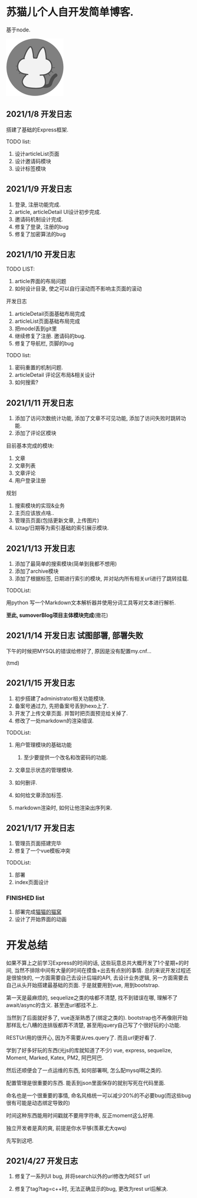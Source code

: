 # 苏猫儿个人自开发简单博客.

基于node.

![好耶!](public/猫猫博客ico.png)

## 2021/1/8 开发日志

搭建了基础的Express框架.

TODO list:

1. 设计articleList页面
2. 设计邀请码模块
3. 设计标签模块

## 2021/1/9 开发日志

1. 登录, 注册功能完成.
2. article, articleDetail UI设计初步完成.
3. 邀请码机制设计完成.
4. 修复了登录, 注册的bug
5. 修复了加密算法的bug

## 2021/1/10 开发日志

TODO LIST:

1. article界面的布局问题
2. 如何设计目录, 使之可以自行滚动而不影响主页面的滚动

开发日志

1. articleDetail页面基础布局完成
2. articleList页面基础布局完成
3. 把model丢到git里
4. 继续修复了注册. 邀请码的bug.
5. 修复了导航栏, 页脚的bug

TODO list:

1. 密码重置的机制问题.
2. articleDetail 评论区布局&相关设计
3. 如何搜索?

## 2021/1/11 开发日志

1. 添加了访问次数统计功能, 添加了文章不可见功能, 添加了访问失败时跳转功能.
2. 添加了评论区模块

目前基本完成的模块:

1. 文章
2. 文章列表
3. 文章评论
4. 用户登录注册

规划

1. 搜索模块的实现&业务
2. 主页应该放点啥..
3. 管理员页面(包括更新文章, 上传图片)
4. 以tag/日期等为索引基础的索引展示模块.

## 2021/1/13 开发日志

1. 添加了最简单的搜索模块(简单到我都不想用)
2. 添加了archive模块
3. 添加了根据标签, 日期进行索引的模块, 并对站内所有相关url进行了跳转挂载.

TODOList:

用python 写一个Markdown文本解析器并使用分词工具等对文本进行解析.

**至此, sumoverBlog项目主体模块完成**(撒花)

## 2021/1/14 开发日志 试图部署, 部署失败

下午的时候把MYSQL的错误给修好了, 原因是没有配置my.cnf...

(tmd)

## 2021/1/15 开发日志

1. 初步搭建了administrator相关功能模块.
2. 备案号通过力, 先把备案号丢到hexo上了.
3. 开发了上传文章页面. 并暂时把页面预览给关掉了.
4. 修改了一处markdown的渲染错误.

TODOList:

1. 用户管理模块的基础功能

    1. 至少要提供一个改名和改密码的功能.

2. 文章显示状态的管理模块.

3. 如何删评.

4. 如何给文章添加标签.

5. markdown渲染时, 如何让他渲染出序列来.

## 2021/1/17 开发日志

1. 管理员页面搭建完毕
2. 修复了一个vue模板冲突

TODOList:

1. 部署
2. index页面设计

### FINISHED list

1. 部署完成[猫猫的猫窝](http://www.sumover.cn)
2. 设计了开始界面的动画

# 开发总结

如果不算上之前学习Express的时间的话, 这些玩意总共大概开发了1个星期+的时间, 当然不排除中间有大量的时间在摸鱼+出去有点别的事情.
总的来说开发过程还是很愉快的, 一方面需要自己去设计后端的API, 去设计业务逻辑, 另一方面需要去自己从头开始搭建最基础的页面. 于是就要用到vue, 用到bootstrap.

第一天是最麻烦的, sequelize之类的啥都不清楚, 找不到错误在哪, 理解不了await/async的含义. 甚至连url都挂不上.

当然到了后面就好多了, vue逐渐熟悉了(绑定之类的). bootstrap也不再像刚开始那样乱七八糟的连排版都弄不清楚, 甚至用jquery自己写了个很好玩的小功能.

RESTUrl用的很开心, 因为不需要从res.query了. 而且url更好看了.

学到了好多好玩的东西(光js的库就知道了不少) vue, express, sequelize, Moment, Marked, Katex, PM2, 阿巴阿巴.

然后还顺便会了一点运维的东西, 如何部署啊, 怎么配mysql啊之类的.

配置管理是很重要的东西. 能丢到json里面保存的就别写死在代码里面.

命名也是一个很重要的事情, 命名风格统一可以减少20%的不必要bug(而这些bug很有可能是动态绑定导致的)

时间这种东西能用时间戳就不要用字符串, 反正moment这么好用.

独立开发者是真的爽, 前提是你水平够(羡慕尤大qwq)

先写到这吧.


## 2021/4/27 开发日志

1. 修复了一系列UI bug, 并将search以外的url修改为REST url

2. 修复了tag?tag=c++时, 无法正确显示的bug, 更改为rest url后解决.
